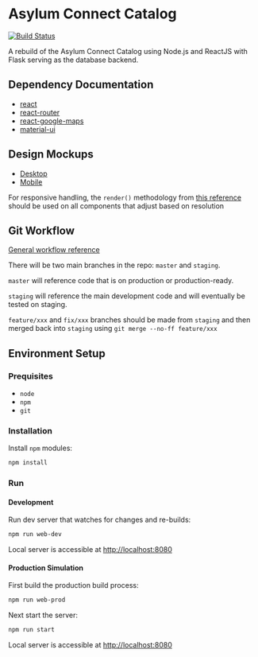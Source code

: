 # Asylum Connect Catalog

[![Build Status](https://travis-ci.org/asylum-connect/onedegree-catalog.svg?branch=master)](https://travis-ci.org/asylum-connect/asylumconnect-catalog)

A rebuild of the Asylum Connect Catalog using Node.js and ReactJS with Flask serving as the database backend.

## Dependency Documentation

- [react](https://facebook.github.io/react/docs/hello-world.html)
- [react-router](https://reacttraining.com/react-router/)
- [react-google-maps](https://www.npmjs.com/package/react-google-maps)
- [material-ui](https://material-ui-1dab0.firebaseapp.com/getting-started/usage/)

## Design Mockups

- [Desktop](https://projects.invisionapp.com/share/SBD7H2ODQ#/screens)
- [Mobile](https://invis.io/CMD7ULZWJ#/screens)

For responsive handling, the `render()` methodology from [this reference](https://goshakkk.name/different-mobile-desktop-tablet-layouts-react/) should be used on all components that adjust based on resolution

## Git Workflow

[General workflow reference](http://nvie.com/posts/a-successful-git-branching-model/)

There will be two main branches in the repo: `master` and `staging`.

`master` will reference code that is on production or production-ready.

`staging` will reference the main development code and will eventually be tested on staging.

`feature/xxx` and `fix/xxx` branches should be made from `staging` and then merged back into `staging` using `git merge --no-ff feature/xxx`

## Environment Setup

### Prequisites

- `node`
- `npm`
- `git`

### Installation

Install `npm` modules:

```bash
npm install
```

### Run

#### Development

Run dev server that watches for changes and re-builds:

```bash
npm run web-dev
```

Local server is accessible at [http://localhost:8080](http://localhost:8080)

#### Production Simulation

First build the production build process:

```bash
npm run web-prod
```

Next start the server:

```bash
npm run start
```

Local server is accessible at [http://localhost:8080](http://localhost:8080)

